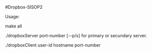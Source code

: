 #Dropbox-SISOP2

Usage:

make all

./dropboxServer port-number [--p/s] for primary or secundary server.

./dropboxClient user-id hostname port-number

